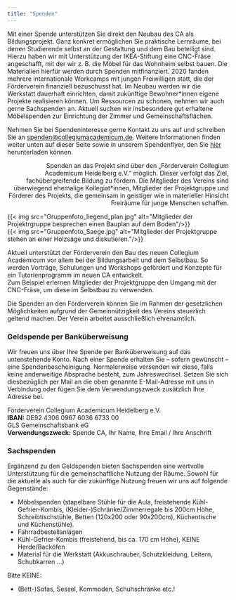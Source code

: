 ```yaml
---
title: "Spenden"
---
```


Mit einer Spende unterstützen Sie direkt den Neubau des CA als Bildungsprojekt.
Ganz konkret ermöglichen Sie praktische Lernräume, bei denen Studierende selbst
an der Gestaltung und dem Bau beteiligt sind. Hierzu haben wir mit Unterstützung
der IKEA-Stiftung eine CNC-Fräse angeschafft, mit der wir z. B. die Möbel für das
Wohnheim selbst bauen. Die Materialien hierfür werden durch Spenden
mitfinanziert. 2020 fanden mehrere internationale Workcamps mit jungen
Freiwilligen statt, die der Förderverein finanziell bezuschusst hat. Im Neubau
werden wir die Werkstatt dauerhaft einrichten, damit zukünftige Bewohner\*innen
eigene Projekte realisieren können. Um Ressourcen zu schonen, nehmen wir auch
gerne Sachspenden an. Aktuell suchen wir insbesondere gut erhaltene Möbelspenden zur Einrichtung der
Zimmer und Gemeinschaftsflächen.

Nehmen Sie bei Spendeninteresse gerne Kontakt zu uns auf und schreiben Sie an <a href="mailto:spenden@collegiumacademicum.de">spenden@collegiumacademicum.de</a>. Weitere Informationen finden weiter unten auf dieser Seite sowie in unserem Spendenflyer, den Sie <a href="/media/2019_Spenden-Flyer.pdf">hier</a> herunterladen können.

<section class="grid-col">
  <p style="text-align:right">
  Spenden an das Projekt sind über den „Förderverein Collegium Academicum
  Heidelberg e.V.“ möglich. Dieser verfolgt das Ziel, fachübergreifende
  Bildung zu fördern. Die Mitglieder des Vereins sind überwiegend ehemalige
  Kollegiat*innen, Mitglieder der Projektgruppe und Förderer des Projekts, die
  gemeinsam in geistiger wie in materieller Hinsicht Freiräume für
  junge Menschen schaffen.
  </p>
  {{< img src="Gruppenfoto_liegend_plan.jpg" alt="Mitglieder der Projektrgruppe besprechen einen Bauplan auf dem Boden"/>}}
</section>

<section class="grid-col">
  {{< img src="Gruppenfoto_Saege.jpg" alt="Mitglieder der Projektgruppe stehen an einer Holzsäge und diskutieren."/>}}
  <p style="text-align:left">
  Aktuell unterstützt der Förderverein den Bau des neuen Collegium Academicum
  vor allem bei der Bildungsarbeit und dem Selbstbau. So werden Vorträge,
  Schulungen und Workshops gefördert und Konzepte für ein Tutorienprogramm
  im neuen CA entwickelt.
  <br>
  Zum Beispiel erlernen Mitglieder der Projektgruppe den Umgang mit der
  CNC-Fräse, um diese im Selbstbau zu verwenden.
  </p>
</section>



Die Spenden an den Förderverein können Sie im Rahmen der gesetzlichen
Möglichkeiten aufgrund der Gemeinnützigkeit des Vereins steuerlich geltend
machen. Der Verein arbeitet ausschließlich ehrenamtlich.


### Geldspende per Banküberweisung
Wir freuen uns über Ihre Spende per Banküberweisung auf das untenstehende Konto. Nach einer Spende erhalten Sie – sofern gewünscht – eine Spendenbescheinigung. Normalerweise versenden wir diese, falls keine anderweitige Absprache besteht, zum Jahreswechsel. Setzen Sie sich diesbezüglich per Mail an die oben genannte E-Mail-Adresse mit uns in Verbindung oder fügen Sie dem Verwendungszweck zusätzlich Ihre Adresse bei.


<div class="notification is-primary">
  Förderverein Collegium Academicum Heidelberg e.V.<br>
  <b>IBAN:</b> DE92 4306 0967 6036 6733 00<br>
  GLS Gemeinschaftsbank eG<br>
  <b>Verwendungszweck:</b> Spende CA, Ihr Name, Ihre Email / Ihre Anschrift
</div>

### Sachspenden

Ergänzend zu den Geldspenden bieten Sachspenden eine wertvolle Unterstützung für die gemeinschaftliche Nutzung der Räume.
Sowohl für die aktuelle als auch für die zukünftige Nutzung freuen wir uns auf folgende Gegenstände:
- Möbelspenden (stapelbare Stühle für die Aula, freistehende Kühl-Gefrier-Kombis, (Kleider-)Schränke/Zimmerregale bis 200cm Höhe, Schreibtischstühle, Betten (120x200 oder 90x200cm), Küchentische und Küchenstühle).
- Fahrradbestellanlagen
- Kühl-Gefrier-Kombis (freistehend, bis ca. 170 cm Höhe), KEINE Herde/Backöfen
- Material für die Werkstatt (Akkuschrauber, Schutzkleidung, Leitern, Schubkarren ...)

Bitte KEINE:
- (Bett-)Sofas, Sessel, Kommoden, Schuhschränke etc.!